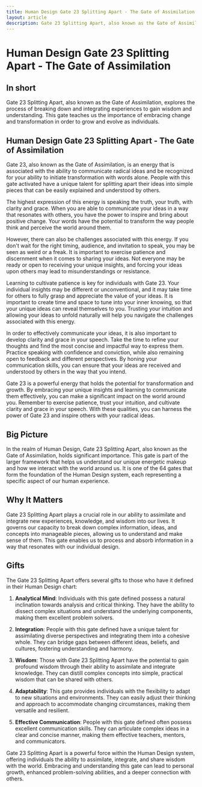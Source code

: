 ```yaml
---
title: Human Design Gate 23 Splitting Apart - The Gate of Assimilation
layout: article
description: Gate 23 Splitting Apart, also known as the Gate of Assimilation, explores the process of breaking down and integrating experiences to gain wisdom and understanding. This gate teaches us the importance of embracing change and transformation in order to grow and evolve as individuals.
---
```

# Human Design Gate 23 Splitting Apart - The Gate of Assimilation
## In short
 Gate 23 Splitting Apart, also known as the Gate of Assimilation, explores the process of breaking down and integrating experiences to gain wisdom and understanding. This gate teaches us the importance of embracing change and transformation in order to grow and evolve as individuals.

## Human Design Gate 23 Splitting Apart - The Gate of Assimilation
Gate 23, also known as the Gate of Assimilation, is an energy that is associated with the ability to communicate radical ideas and be recognized for your ability to initiate transformation with words alone. People with this gate activated have a unique talent for splitting apart their ideas into simple pieces that can be easily explained and understood by others.

The highest expression of this energy is speaking the truth, your truth, with clarity and grace. When you are able to communicate your ideas in a way that resonates with others, you have the power to inspire and bring about positive change. Your words have the potential to transform the way people think and perceive the world around them.

However, there can also be challenges associated with this energy. If you don't wait for the right timing, audience, and invitation to speak, you may be seen as weird or a freak. It is important to exercise patience and discernment when it comes to sharing your ideas. Not everyone may be ready or open to receiving your unique insights, and forcing your ideas upon others may lead to misunderstandings or resistance.

Learning to cultivate patience is key for individuals with Gate 23. Your individual insights may be different or unconventional, and it may take time for others to fully grasp and appreciate the value of your ideas. It is important to create time and space to tune into your inner knowing, so that your unique ideas can reveal themselves to you. Trusting your intuition and allowing your ideas to unfold naturally will help you navigate the challenges associated with this energy.

In order to effectively communicate your ideas, it is also important to develop clarity and grace in your speech. Take the time to refine your thoughts and find the most concise and impactful way to express them. Practice speaking with confidence and conviction, while also remaining open to feedback and different perspectives. By honing your communication skills, you can ensure that your ideas are received and understood by others in the way that you intend.

Gate 23 is a powerful energy that holds the potential for transformation and growth. By embracing your unique insights and learning to communicate them effectively, you can make a significant impact on the world around you. Remember to exercise patience, trust your intuition, and cultivate clarity and grace in your speech. With these qualities, you can harness the power of Gate 23 and inspire others with your radical ideas.
## Big Picture

In the realm of Human Design, Gate 23 Splitting Apart, also known as the Gate of Assimilation, holds significant importance. This gate is part of the larger framework that helps us understand our unique energetic makeup and how we interact with the world around us. It is one of the 64 gates that form the foundation of the Human Design system, each representing a specific aspect of our human experience.

## Why It Matters

Gate 23 Splitting Apart plays a crucial role in our ability to assimilate and integrate new experiences, knowledge, and wisdom into our lives. It governs our capacity to break down complex information, ideas, and concepts into manageable pieces, allowing us to understand and make sense of them. This gate enables us to process and absorb information in a way that resonates with our individual design.

## Gifts

The Gate 23 Splitting Apart offers several gifts to those who have it defined in their Human Design chart:

1. **Analytical Mind**: Individuals with this gate defined possess a natural inclination towards analysis and critical thinking. They have the ability to dissect complex situations and understand the underlying components, making them excellent problem solvers.

2. **Integration**: People with this gate defined have a unique talent for assimilating diverse perspectives and integrating them into a cohesive whole. They can bridge gaps between different ideas, beliefs, and cultures, fostering understanding and harmony.

3. **Wisdom**: Those with Gate 23 Splitting Apart have the potential to gain profound wisdom through their ability to assimilate and integrate knowledge. They can distill complex concepts into simple, practical wisdom that can be shared with others.

4. **Adaptability**: This gate provides individuals with the flexibility to adapt to new situations and environments. They can easily adjust their thinking and approach to accommodate changing circumstances, making them versatile and resilient.

5. **Effective Communication**: People with this gate defined often possess excellent communication skills. They can articulate complex ideas in a clear and concise manner, making them effective teachers, mentors, and communicators.

Gate 23 Splitting Apart is a powerful force within the Human Design system, offering individuals the ability to assimilate, integrate, and share wisdom with the world. Embracing and understanding this gate can lead to personal growth, enhanced problem-solving abilities, and a deeper connection with others.